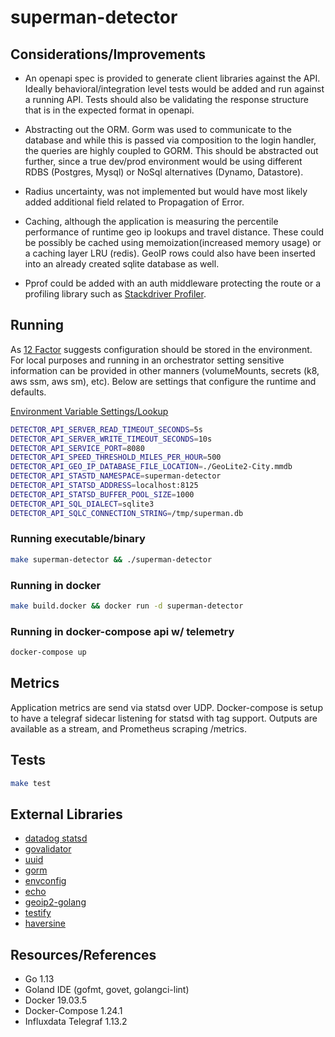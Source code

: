 # superman-detector

## Considerations/Improvements
- An openapi spec is provided to generate client libraries against the API. Ideally behavioral/integration level tests
would be added and run against a running API. Tests should also be validating the response structure that is in the expected
format in openapi.

- Abstracting out the ORM. Gorm was used to communicate to the database and while this is passed via composition to
the login handler, the queries are highly coupled to GORM. This should be abstracted out further, since a true dev/prod
environment would be using different RDBS (Postgres, Mysql) or NoSql alternatives (Dynamo, Datastore).

- Radius uncertainty, was not implemented but would have most likely added additional field related to
Propagation of Error.

- Caching, although the application is measuring the percentile performance of runtime geo ip lookups and
travel distance. These could be possibly be cached using memoization(increased memory usage) or a caching layer
LRU (redis). GeoIP rows could also have been inserted into an already created sqlite database as well.

- Pprof could be added with an auth middleware protecting the route or 
a profiling library such as [Stackdriver Profiler]("cloud.google.com/go/profiler"). 

## Running
As [12 Factor](https://12factor.net/) suggests configuration should be stored in the
environment. For local purposes and running in an orchestrator setting sensitive information
can be provided in other manners (volumeMounts, secrets (k8, aws ssm, aws sm), etc). Below
are settings that configure the runtime and defaults.

[Environment Variable Settings/Lookup](./internal/pkg/settings/settings.go)

```bash
DETECTOR_API_SERVER_READ_TIMEOUT_SECONDS=5s
DETECTOR_API_SERVER_WRITE_TIMEOUT_SECONDS=10s
DETECTOR_API_SERVICE_PORT=8080
DETECTOR_API_SPEED_THRESHOLD_MILES_PER_HOUR=500
DETECTOR_API_GEO_IP_DATABASE_FILE_LOCATION=./GeoLite2-City.mmdb
DETECTOR_API_STASTD_NAMESPACE=superman-detector
DETECTOR_API_STATSD_ADDRESS=localhost:8125
DETECTOR_API_STATSD_BUFFER_POOL_SIZE=1000
DETECTOR_API_SQL_DIALECT=sqlite3
DETECTOR_API_SQLC_CONNECTION_STRING=/tmp/superman.db
```

### Running executable/binary
```bash
make superman-detector && ./superman-detector
```

### Running in docker
```bash
make build.docker && docker run -d superman-detector
```

### Running in docker-compose api w/ telemetry
```bash
docker-compose up
```

## Metrics
Application metrics are send via statsd over UDP. Docker-compose is setup to have a telegraf
sidecar listening for statsd with tag support. Outputs are available as a stream, and Prometheus
scraping /metrics.

## Tests
```bash
make test
```

## External Libraries
- [datadog statsd](github.com/DataDog/datadog-go)
- [govalidator](github.com/asaskevich/govalidator)
- [uuid](github.com/google/uuid)
- [gorm](github.com/jinzhu/gorm)
- [envconfig](github.com/kelseyhightower/envconfig)
- [echo](github.com/labstack/echo/v4)
- [geoip2-golang](github.com/oschwald/geoip2-golang)
- [testify](github.com/stretchr/testify)
- [haversine](github.com/umahmood/haversine)

## Resources/References
- Go 1.13
- Goland IDE (gofmt, govet, golangci-lint)
- Docker 19.03.5
- Docker-Compose 1.24.1
- Influxdata Telegraf 1.13.2